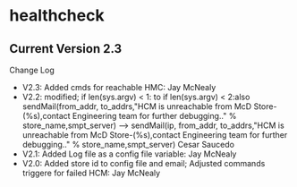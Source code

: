 # healthcheck


## Current Version 2.3

Change Log 




* V2.3: Added cmds for reachable HMC: Jay McNealy
* V2.2: modified; if len(sys.argv) < 1: to if len(sys.argv) < 2:also
      sendMail(from_addr, to_addrs,"HCM is unreachable from McD Store-(%s),contact Engineering team for further debugging.." % store_name,smpt_server) --> sendMail(ip, from_addr, to_addrs,"HCM is unreachable from McD Store-(%s),contact Engineering team for further debugging.." % store_name,smpt_server)      Cesar Saucedo
* V2.1: Added Log file as a config file variable: Jay McNealy
* V2.0: Added store id to config file and email; Adjusted commands triggere for failed HCM: Jay McNealy
